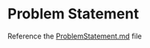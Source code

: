 # Problem Statement

Reference the [ProblemStatement.md](https://github.com/Spitgranger/capstone/blob/main/docs/ProblemStatementAndGoals/ProblemStatement.md) file
